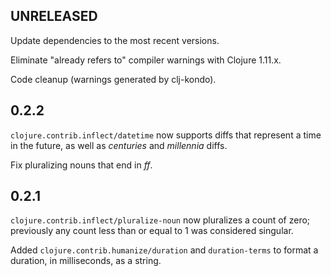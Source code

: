 ## UNRELEASED

Update dependencies to the most recent versions.

Eliminate "already refers to" compiler warnings with Clojure 1.11.x.

Code cleanup (warnings generated by clj-kondo).

## 0.2.2

`clojure.contrib.inflect/datetime` now supports diffs that represent a 
time in the future, as well as _centuries_ and _millennia_ diffs.

Fix pluralizing nouns that end in _ff_.


## 0.2.1

`clojure.contrib.inflect/pluralize-noun` now pluralizes a count of zero; previously any count less
than or equal to 1 was considered singular.

Added `clojure.contrib.humanize/duration` and `duration-terms` to format a duration, in
milliseconds, as a string.
